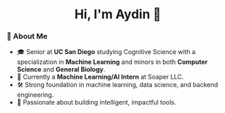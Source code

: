 <h1 align="center">Hi, I'm Aydin 👋</h1>

### 🧠 About Me

- 🎓 Senior at **UC San Diego** studying Cognitive Science with a specialization in **Machine Learning** and minors in both **Computer Science** and **General Biology**.
- 🧪 Currently a **Machine Learning/AI Intern** at Soaper LLC.
- 🛠️ Strong foundation in machine learning, data science, and backend engineering.
- 🚀 Passionate about building intelligent, impactful tools.
